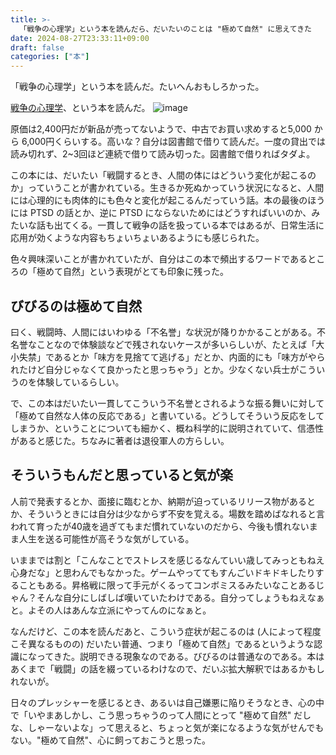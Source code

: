 ```yaml
---
title: >-
  「戦争の心理学」という本を読んだら、だいたいのことは "極めて自然" に思えてきた
date: 2024-08-27T23:33:11+09:00
draft: false
categories: ["本"]
---
```


「戦争の心理学」という本を読んだ。たいへんおもしろかった。

<!--more-->

[戦争の心理学](https://www.amazon.co.jp/dp/4576080075)、という本を読んだ。
![image](https://github.com/user-attachments/assets/b77bb3d6-64a2-4c38-8421-d3a9202652df)

原価は2,400円だが新品が売ってないようで、中古でお買い求めすると5,000 から 6,000円くらいする。高いな？自分は図書館で借りて読んだ。一度の貸出では読み切れず、2~3回ほど連続で借りて読み切った。図書館で借りればタダよ。

この本には、だいたい「戦闘するとき、人間の体にはどういう変化が起こるのか」っていうことが書かれている。生きるか死ぬかっていう状況になると、人間には心理的にも肉体的にも色々と変化が起こるんだっていう話。本の最後のほうには PTSD の話とか、逆に PTSD にならないためにはどうすればいいのか、みたいな話も出てくる。一貫して戦争の話を扱っている本ではあるが、日常生活に応用が効くような内容もちょいちょいあるようにも感じられた。

色々興味深いことが書かれていたが、自分はこの本で頻出するワードであるところの「極めて自然」という表現がとても印象に残った。

## びびるのは極めて自然

曰く、戦闘時、人間にはいわゆる「不名誉」な状況が降りかかることがある。不名誉なことなので体験談などで残されないケースが多いらしいが、たとえば「大小失禁」であるとか「味方を見捨てて逃げる」だとか、内面的にも「味方がやられたけど自分じゃなくて良かったと思っちゃう」とか。少なくない兵士がこういうのを体験しているらしい。

で、この本はだいたい一貫してこういう不名誉とされるような振る舞いに対して「極めて自然な人体の反応である」と書いている。どうしてそういう反応をしてしまうか、ということについても細かく、概ね科学的に説明されていて、信憑性があると感じた。ちなみに著者は退役軍人の方らしい。

## そういうもんだと思っていると気が楽

人前で発表するとか、面接に臨むとか、納期が迫っているリリース物があるとか、そういうときには自分は少なからず不安を覚える。場数を踏めばなれると言われて育ったが40歳を過ぎてもまだ慣れていないのだから、今後も慣れないまま人生を送る可能性が高そうな気がしている。

いままでは割と「こんなことでストレスを感じるなんていい歳してみっともねえ心身だな」と思わんでもなかった。ゲームやっててもすんごいドキドキしたりすることもある。昇格戦に限って手元がくるってコンボミスるみたいなことあるじゃん？そんな自分にしばしば嘆いていたわけである。自分ってしょうもねえなぁと。よその人はあんな立派にやってんのになぁと。

なんだけど、この本を読んだあと、こういう症状が起こるのは (人によって程度こそ異なるものの) だいたい普通、つまり「極めて自然」であるというような認識になってきた。説明できる現象なのである。びびるのは普通なのである。本はあくまで「戦闘」の話を綴っているわけなので、だいぶ拡大解釈ではあるかもしれないが。

日々のプレッシャーを感じるとき、あるいは自己嫌悪に陥りそうなとき、心の中で「いやまあしかし、こう思っちゃうのって人間にとって "極めて自然" だしな、しゃーないよな」って思えると、ちょっと気が楽になるような気がせんでもない。"極めて自然"、心に飼っておこうと思った。
